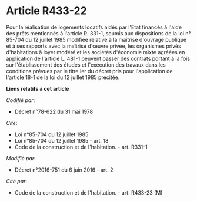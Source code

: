 # Article R433-22

Pour la réalisation de logements locatifs aidés par l'Etat financés à l'aide des prêts mentionnés à l'article R. 331-1,
soumis aux dispositions de la loi n° 85-704 du 12 juillet 1985 modifiée relative à la maîtrise d'ouvrage publique et à ses
rapports avec la maîtrise d'œuvre privée, les organismes privés d'habitations à loyer modéré et les sociétés d'économie mixte
agréées en application de l'article L. 481-1 peuvent passer des contrats portant à la fois sur l'établissement des études et
l'exécution des travaux dans les conditions prévues par le titre Ier du décret pris pour l'application de l'article 18-1 de
la loi du 12 juillet 1985 précitée.

**Liens relatifs à cet article**

_Codifié par_:

  - Décret n°78-622 du 31 mai 1978

_Cite_:

  - Loi n°85-704 du 12 juillet 1985
  - Loi n°85-704 du 12 juillet 1985 - art. 18
  - Code de la construction et de l'habitation. - art. R331-1

_Modifié par_:

  - Décret n°2016-751 du 6 juin 2016 - art. 2

_Cité par_:

  - Code de la construction et de l'habitation. - art. R433-23 (M)
